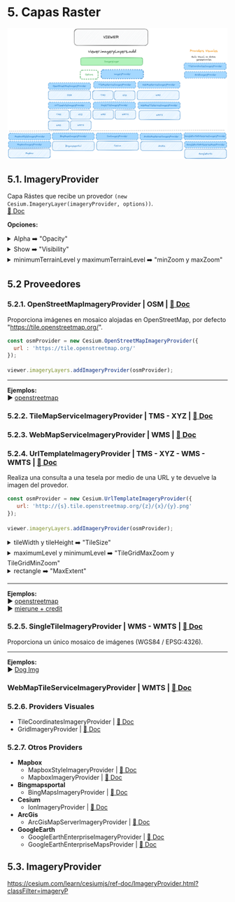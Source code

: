 # 5. Capas Raster  

![scheme](./scheme.png)

## 5.1. ImageryProvider
Capa Rástes que recibe un provedor ```(new Cesium.ImageryLayer(imageryProvider, options))```.  
[📘 Doc](https://cesium.com/learn/cesiumjs/ref-doc/ImageryLayer.html?classFilter=ImageryLaye)  

**Opciones:**
<details>
  <summary>Alpha ➡️ "Opacity"</summary>
 Valor Alpha, se puede utilizar para dar opacidad a la capa. Valor por defecto 1.0.  
  
 [📘 Doc](https://cesium.com/learn/cesiumjs/ref-doc/ImageryLayer.html?classFilter=ImageryLayer#alpha)
  
```javascript
const osmProvider = new Cesium.UrlTemplateImageryProvider({
   url: 'http://{s}.tile.openstreetmap.org/{z}/{x}/{y}.png',
});

viewer.imageryLayers.addImageryProvider(osmProvider, {alpha: 0.5});
```
</details>  

<details>
  <summary>Show ➡️ "Visibility"</summary>
Determina si se muestra o no la capa.
  
 [📘 Doc](https://cesium.com/learn/cesiumjs/ref-doc/ImageryLayer.html?classFilter=ImageryLayer#show)
  
```javascript
const osmProvider = new Cesium.UrlTemplateImageryProvider({
   url: 'http://{s}.tile.openstreetmap.org/{z}/{x}/{y}.png',
});

viewer.imageryLayers.addImageryProvider(osmProvider, {show: false});
```
</details>  

<details>
  <summary>minimumTerrainLevel y maximumTerrainLevel ➡️ "minZoom y maxZoom"</summary>
Limita el zoom.  
[📘 Doc](https://cesium.com/learn/cesiumjs/ref-doc/ImageryLayer.html?classFilter=ImageryLayer)  

```javascript
const osmProvider = new Cesium.UrlTemplateImageryProvider({
   url: 'http://{s}.tile.openstreetmap.org/{z}/{x}/{y}.png',
});

viewer.imageryLayers.addImageryProvider(osmProvider, {minimumTerrainLevel: minZoom, maximumTerrainLevel:maxZoom});
```
</details>  

## 5.2 Proveedores
### 5.2.1. OpenStreetMapImageryProvider  | OSM  | [📘 Doc](https://cesium.com/learn/ion-sdk/ref-doc/OpenStreetMapImageryProvider.html)
Proporciona imágenes en mosaico alojadas en OpenStreetMap, por defecto "https://tile.openstreetmap.org/".
```javascript
const osmProvider = new Cesium.OpenStreetMapImageryProvider({
  url : 'https://tile.openstreetmap.org/'
});

viewer.imageryLayers.addImageryProvider(osmProvider);
```

---

**Ejemplos:**  
▶️ [openstreetmap](https://github.com/AlvaroCodes/cesiumJS_notebook/blob/main/05_Capas_raster/examples/03_OpenStreetMapImageryProvider.html)  

### 5.2.2. TileMapServiceImageryProvider | TMS - XYZ | [📘 Doc](https://cesium.com/learn/ion-sdk/ref-doc/TileMapServiceImageryProvider.html)
  
### 5.2.3. WebMapServiceImageryProvider | WMS | [📘 Doc](https://cesium.com/learn/ion-sdk/ref-doc/WebMapServiceImageryProvider.html)

### 5.2.4. UrlTemplateImageryProvider | TMS - XYZ - WMS - WMTS | [📘 Doc](https://cesium.com/learn/ion-sdk/ref-doc/UrlTemplateImageryProvider.html)  
Realiza una consulta a una tesela por medio de una URL y te devuelve la imagen del provedor.

```javascript
const osmProvider = new Cesium.UrlTemplateImageryProvider({
   url: 'http://{s}.tile.openstreetmap.org/{z}/{x}/{y}.png'
});

viewer.imageryLayers.addImageryProvider(osmProvider);
```

<details>
  <summary>tileWidth y tileHeight ➡️ "TileSize"</summary>
  Tamaño de la tesela, por defecto los valores son 256.
  
  * **tileWidth** | [📘 Doc](https://cesium.com/learn/cesiumjs/ref-doc/UrlTemplateImageryProvider.html?classFilter=UrlTemplateImageryProvider#tileWidth)
  * **tileHeight** | [📘 Doc](https://cesium.com/learn/cesiumjs/ref-doc/UrlTemplateImageryProvider.html?classFilter=UrlTemplateImageryProvider#tileHeight)

```javascript
const osmProvider = new Cesium.UrlTemplateImageryProvider({
   url: 'http://{s}.tile.openstreetmap.org/{z}/{x}/{y}.png',
   tileWidth: 256,
   tileHeight: 256
});

viewer.imageryLayers.addImageryProvider(osmProvider);
```
</details>  

<details>
  <summary>maximumLevel y minimumLevel ➡️ "TileGridMaxZoom y TileGridMinZoom"</summary>
  Zoom máximo y mínimo de la tesela en forma de rejilla.
  
  * **maximumLevel** | [📘 Doc](https://cesium.com/learn/cesiumjs/ref-doc/UrlTemplateImageryProvider.html?classFilter=UrlTemplateImageryProvider#maximumLevel)
  * **minimumLevel** | [📘 Doc](https://cesium.com/learn/cesiumjs/ref-doc/UrlTemplateImageryProvider.html?classFilter=UrlTemplateImageryProvider#minimumLevel)

```javascript
const osmProvider = new Cesium.UrlTemplateImageryProvider({
   url: 'http://{s}.tile.openstreetmap.org/{z}/{x}/{y}.png',
   maximumLevel:  17, // especifica el nivel máximo creado en el servicio para permitir hacer "overzoom"
});

viewer.imageryLayers.addImageryProvider(osmProvider);
```
</details>  

<details>
  <summary>rectangle ➡️ "MaxExtent"</summary>
  Restringe la visualización a una región específica.
  [📘 Doc](https://cesium.com/learn/cesiumjs/ref-doc/UrlTemplateImageryProvider.html?classFilter=UrlTemplateImageryProvider#rectangle)

```javascript
const osmProvider = new Cesium.UrlTemplateImageryProvider({
   url: 'http://{s}.tile.openstreetmap.org/{z}/{x}/{y}.png',
   rectangle : Cesium.Rectangle.fromDegrees(96.799393, -43.598214999057824, 153.63925700000001, -9.2159219997013)
});

viewer.imageryLayers.addImageryProvider(osmProvider);
```
</details>  

---

**Ejemplos:**  
▶️ [openstreetmap](https://github.com/AlvaroCodes/cesiumJS_notebook/blob/main/05_Capas_raster/examples/01_UrlTemplateImageryProvider.html)  
▶️ [mierune + credit](https://github.com/AlvaroCodes/cesiumJS_notebook/blob/main/05_Capas_raster/examples/02_UrlTemplateImageryProvider.html)

### 5.2.5. SingleTileImageryProvider | WMS - WMTS | [📘 Doc](https://cesium.com/learn/ion-sdk/ref-doc/SingleTileImageryProvider.html)  
Proporciona un único mosaico de imágenes (WGS84 / EPSG:4326).  

---

**Ejemplos:**  
▶️ [Dog Img](https://github.com/AlvaroCodes/cesiumJS_notebook/blob/main/05_Capas_raster/examples/04_SingleTileImageryProvider.html)  

### WebMapTileServiceImageryProvider | WMTS | [📘 Doc](https://cesium.com/learn/ion-sdk/ref-doc/WebMapTileServiceImageryProvider.html)

### 5.2.6. Providers Visuales
* TileCoordinatesImageryProvider | [📘 Doc](https://cesium.com/learn/ion-sdk/ref-doc/TileCoordinatesImageryProvider.html)  
* GridImageryProvider  | [📘 Doc](https://cesium.com/learn/ion-sdk/ref-doc/GridImageryProvider.html)  

### 5.2.7. Otros Providers
* **Mapbox**
  * MapboxStyleImageryProvider | [📘 Doc](https://cesium.com/learn/ion-sdk/ref-doc/MapboxStyleImageryProvider.html)  
  * MapboxImageryProvider | [📘 Doc](https://cesium.com/learn/ion-sdk/ref-doc/MapboxImageryProvider.html?classFilter=mapbox)  
* **Bingmapsportal**
   * BingMapsImageryProvider | [📘 Doc](https://cesium.com/learn/ion-sdk/ref-doc/BingMapsImageryProvider.html?classFilter=Bingmaps)  
* **Cesium**
   * IonImageryProvider | [📘 Doc](https://cesium.com/learn/ion-sdk/ref-doc/IonImageryProvider.html?classFilter=ionima)  
* **ArcGis**
  * ArcGisMapServerImageryProvider | [📘 Doc](https://cesium.com/learn/ion-sdk/ref-doc/ArcGisMapServerImageryProvider.html?classFilter=arc)  
* **GoogleEarth**
  * GoogleEarthEnterpriseImageryProvider | [📘 Doc](https://cesium.com/learn/ion-sdk/ref-doc/GoogleEarthEnterpriseImageryProvider.html)  
  * GoogleEarthEnterpriseMapsProvider | [📘 Doc](https://cesium.com/learn/ion-sdk/ref-doc/GoogleEarthEnterpriseMapsProvider.html)

## 5.3. ImageryProvider
https://cesium.com/learn/cesiumjs/ref-doc/ImageryProvider.html?classFilter=imageryP
